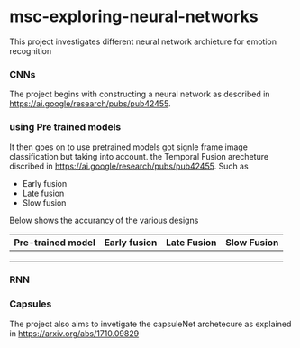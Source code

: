 # msc-exploring-neural-networks
 This project investigates different neural network archieture for emotion recognition
 
 ### CNNs
 
 The project begins with constructing a neural network as described in https://ai.google/research/pubs/pub42455. 
 
 ### using Pre trained models 
 
It then goes on to use pretrained models got signle frame image classification but taking into account. the Temporal Fusion arecheture discribed in https://ai.google/research/pubs/pub42455. Such as 

* Early fusion 
* Late fusion
* Slow fusion

Below shows the accurancy of the various designs


| Pre-trained model| Early fusion| Late Fusion | Slow Fusion | 
| ------------------|:-----------:| ----------:| -----------:|
|                   |              |           |             |
|                   |              |           |             |
|                   |              |           |             |

 
 ### RNN
 
 
 ### Capsules 
 
 The project also aims to invetigate the capsuleNet archetecure as explained in https://arxiv.org/abs/1710.09829
 
 
